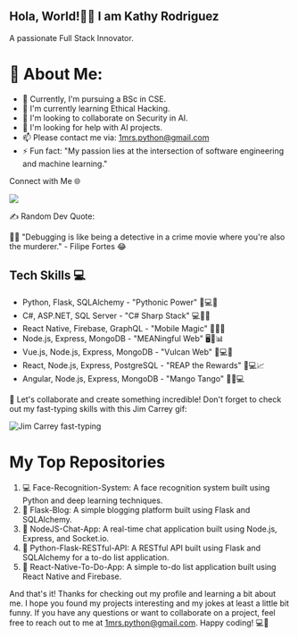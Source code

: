 ## Hola, World!👋👋 I am Kathy Rodriguez
A passionate Full Stack Innovator.

# 💫 About Me:
* 🔭 Currently, I'm pursuing a BSc in CSE.
* 🌱 I'm currently learning Ethical Hacking.
* 👯 I'm looking to collaborate on Security in AI.
* 🤔 I'm looking for help with AI projects.
* 📫 Please contact me via: 1mrs.python@gmail.com
* ⚡ Fun fact: "My passion lies at the intersection of software engineering and machine learning."


Connect with Me 🌐


<a href="https://www.linkedin.com/in/kathyr/"><img src="https://img.shields.io/badge/-LinkedIn-blue?style=flat-square&logo=Linkedin&logoColor=white&link=https://www.linkedin.com/in/yourusername/" /></a>


✍️ Random Dev Quote:

🕵️‍♀️ "Debugging is like being a detective in a crime movie where you're also the murderer." - Filipe Fortes 😂


## Tech Skills 💻

* Python, Flask, SQLAlchemy - "Pythonic Power" 🐍💻🔮
* C#, ASP.NET, SQL Server - "C# Sharp Stack" 💻🔪💥
* React Native, Firebase, GraphQL - "Mobile Magic" 📱💥🔮
* Node.js, Express, MongoDB - "MEANingful Web" 🖥️🚀📊
* Vue.js, Node.js, Express, MongoDB - "Vulcan Web" 🌌💻🚀
* React, Node.js, Express, PostgreSQL - "REAP the Rewards" 🌾💻📈
* Angular, Node.js, Express, MongoDB - "Mango Tango" 🥭💃💻

🚀 Let's collaborate and create something incredible! Don't forget to check out my fast-typing skills with this Jim Carrey gif:

![Jim Carrey fast-typing](https://user-images.githubusercontent.com/84817579/232347397-9f648b4b-dce7-4c2b-b2db-487d66bbe008.gif)


# My Top Repositories

1. 💻 Face-Recognition-System: A face recognition system built using Python and deep learning techniques.
2. 📝 Flask-Blog: A simple blogging platform built using Flask and SQLAlchemy.
3. 💬 NodeJS-Chat-App: A real-time chat application built using Node.js, Express, and Socket.io.
4. 🚀 Python-Flask-RESTful-API: A RESTful API built using Flask and SQLAlchemy for a to-do list application.
5. 📱 React-Native-To-Do-App: A simple to-do list application built using React Native and Firebase.


And that's it! Thanks for checking out my profile and learning a bit about me. I hope you found my projects interesting and my jokes at least a little bit funny. If you have any questions or want to collaborate on a project, feel free to reach out to me at 1mrs.python@gmail.com. Happy coding! 💻🚀




